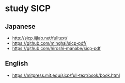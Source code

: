 # study SICP

## Japanese

* http://sicp.iijlab.net/fulltext/
* https://github.com/minghai/sicp-pdf/
* https://github.com/hiroshi-manabe/sicp-pdf

## English
* https://mitpress.mit.edu/sicp/full-text/book/book.html
